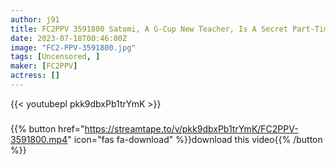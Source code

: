 ```yaml
---
author: j91
title: FC2PPV 3591800 Satomi, A G-Cup New Teacher, Is A Secret Part-Time Job Because Her School Salary Is Not Enough. Massive Vaginal Cum Shot! ! [cen]
date: 2023-07-18T00:46:00Z
image: "FC2-PPV-3591800.jpg"
tags: [Uncensored, ]
maker: [FC2PPV]
actress: []
---
```



{{< youtubepl pkk9dbxPb1trYmK >}}
###

{{% button href="https://streamtape.to/v/pkk9dbxPb1trYmK/FC2PPV-3591800.mp4" icon="fas fa-download" %}}download this video{{% /button %}}

